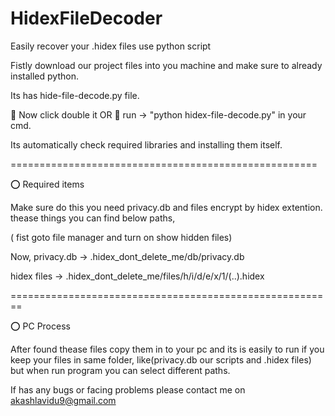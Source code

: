 # HidexFileDecoder
Easily recover your .hidex files use python script

Fistly download our project files into you machine and make sure to already installed python.

Its has hide-file-decode.py file. 

🔰 Now click double it 
    OR
🔰 run -> "python hidex-file-decode.py" in your cmd.

Its automatically check required libraries and installing them itself. 

=====================================================

⭕ Required items

Make sure do this you need privacy.db and files encrypt by hidex extention. thease things you can find below paths,

( fist goto file manager and turn on show hidden files)

Now, privacy.db -> .hidex_dont_delete_me/db/privacy.db

hidex files -> .hidex_dont_delete_me/files/h/i/d/e/x/1/(..).hidex

========================================================  

⭕ PC Process 
               
After found thease files copy them in to your pc and its is easily to run if you keep your files in same folder, like(privacy.db our scripts and .hidex files) but when run program you can select different paths.

If has any bugs or facing problems please contact me on akashlavidu9@gmail.com
